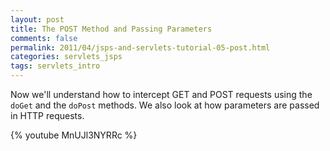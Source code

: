 ```yaml
---           
layout: post
title: The POST Method and Passing Parameters
comments: false
permalink: 2011/04/jsps-and-servlets-tutorial-05-post.html
categories: servlets_jsps
tags: servlets_intro
---
```


Now we'll understand how to intercept GET and POST requests using the `doGet` and the `doPost` methods. We also look at how parameters are passed in HTTP requests.

{% youtube MnUJl3NYRRc %}
